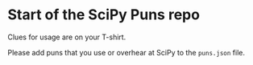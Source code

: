 # Start of the SciPy Puns repo

Clues for usage are on your T-shirt.


Please add puns that you use or overhear at SciPy to the ``puns.json`` file.